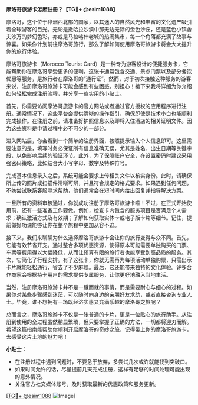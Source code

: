 **摩洛哥旅游卡怎麽註冊？【TG💪+ @esim1088】**

摩洛哥，这个位于非洲西北部的国家，以其迷人的自然风光和丰富的文化遗产吸引着全球游客的目光。无论是撒哈拉沙漠中那无边无际的金色沙丘，还是蓝色小镇舍夫沙万的梦幻色彩，亦或是马拉喀什老城的热闹集市，每一个角落都充满了故事与惊喜。如果你计划前往摩洛哥旅行，那么了解如何使用摩洛哥旅游卡将会大大提升你的旅行体验。

摩洛哥旅游卡（Morocco Tourist Card）是一种专为游客设计的便捷服务卡，它能帮助你在摩洛哥享受更多的便利。这张卡通常包含交通、景点门票以及部分餐饮优惠等服务，是旅行者在摩洛哥的“通行证”。然而，对于初次接触这种服务的游客来说，注册摩洛哥旅游卡可能会感到有些困惑。别担心！接下来我将详细为你介绍如何轻松完成注册流程，并分享一些实用的小贴士。

首先，你需要访问摩洛哥旅游卡的官方网站或者通过官方授权的应用程序进行注册。通常情况下，这些平台会提供清晰的操作指引，确保即使是技术小白也能顺利完成操作。在注册之前，请准备好护照信息以及即将入住酒店的相关证明文件。因为这些资料是申请过程中必不可少的一部分。

进入网站后，你会看到一个简单的注册界面，按照提示输入个人信息即可。这里需要注意的是，填写时务必保证所有信息准确无误，尤其是姓名、出生日期等关键字段，以免影响后续的验证环节。此外，为了保障账户安全，在设置密码时建议采用强密码策略，比如结合大小写字母、数字及特殊符号。

完成基本信息录入之后，系统可能会要求上传相关文件以核实身份。此时，请确保所上传的照片或扫描件清晰可辨，并且符合规定的格式要求。如果遇到任何问题，不妨尝试联系客服寻求帮助，他们通常会在短时间内给出回复并指导解决方案。

一旦所有的资料审核通过，你就成功注册了摩洛哥旅游卡啦！不过，在正式开始使用前，还有一些准备工作要做。例如，检查卡内包含的服务项目是否满足个人需求；确认激活方式及有效期；了解如何获取实体卡或电子版卡片等细节。记住，提前做好功课能够让你在整个旅程中更加从容不迫。

接下来，我们来聊聊为什么选择摩洛哥旅游卡会让你的旅行变得与众不同。首先，它能有效节省开支。通过整合多项优惠资源，使得原本可能需要单独购买的门票、车票等费用得以大幅降低，从而让预算有限的旅行者也能享受到高品质的服务。其次，它简化了行程安排。有了这张卡，你就无需再为每项活动单独购票，只需出示卡片就能轻松通行，省去了不少麻烦。最后，它还能带来独特的文化体验。许多合作商家会根据持卡用户的需求提供专属服务，让你更好地融入当地生活。

当然，注册摩洛哥旅游卡并不是一蹴而就的事情，而是需要耐心与细心的过程。如果你对某些步骤感到迷茫，可以随时向身边的亲朋好友求助，或者直接咨询专业人士。毕竟，谁不想拥有一场既经济实惠又充满乐趣的摩洛哥之旅呢？

总而言之，摩洛哥旅游卡不仅是一张普通的卡片，更是一位贴心的旅行助手。从注册到使用的全过程虽然稍显繁琐，但只要掌握了正确的方法，一切都将迎刃而解。希望这篇指南能帮助你顺利开启摩洛哥的奇妙之旅，记得带上你的摩洛哥旅游卡，去感受这片土地的魅力吧！

**小贴士：**
- 在注册过程中遇到问题时，不要急于放弃，多尝试几次或许就能找到突破口。
- 如果时间允许的话，尽量提前几天完成注册，这样有足够的时间处理可能出现的意外情况。
- 关注官方社交媒体账号，及时获取最新的优惠政策和服务更新。

[[TG💪+ @esim1088](https://t.me/s/esim1088) ![Image](https://i.postimg.cc/4NQfJmqS/Snipaste-2025-05-13-00-14-12.png)]
